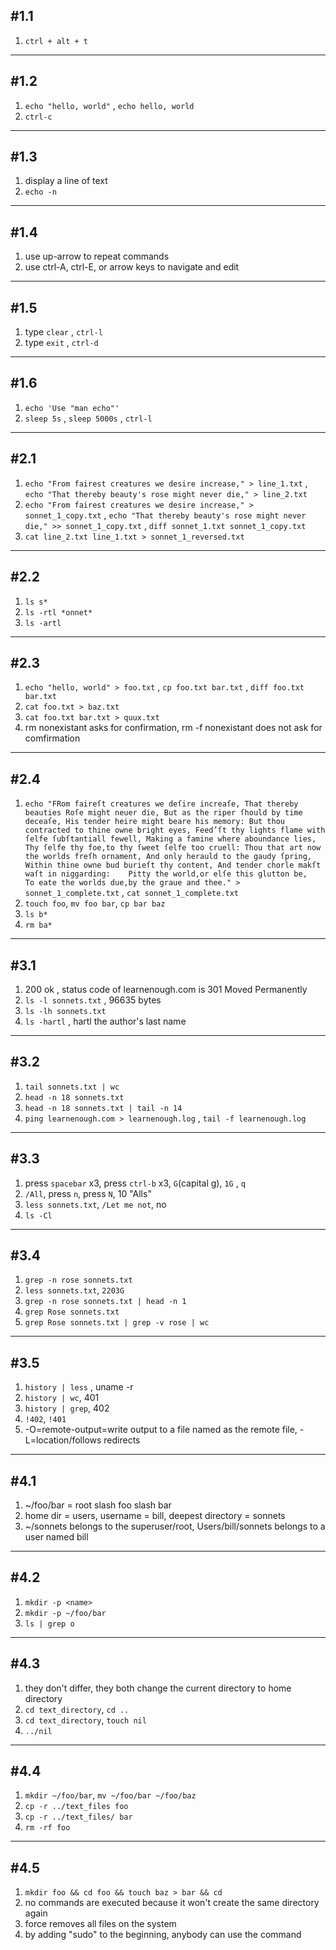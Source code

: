 #1.1
---
1. `ctrl + alt + t`

---
#1.2
---
1. `echo "hello, world"` , `echo hello, world`
2. `ctrl-c`

---
#1.3
---
1. display a line of text
2. `echo -n`

---
#1.4
---
1. use up-arrow to repeat commands
2. use ctrl-A, ctrl-E, or arrow keys to navigate and edit

---
#1.5
---
1. type `clear` , `ctrl-l`
2. type `exit` , `ctrl-d`

---
#1.6
---
1. `echo 'Use "man echo"'`
2. `sleep 5s` , `sleep 5000s` , `ctrl-l`

---
#2.1
---
1. `echo "From fairest creatures we desire increase," > line_1.txt` , `echo "That thereby beauty's rose might never die," > line_2.txt`
2. `echo "From fairest creatures we desire increase," > sonnet_1_copy.txt` , `echo "That thereby beauty's rose might never die," >> sonnet_1_copy.txt` , `diff sonnet_1.txt sonnet_1_copy.txt`
3. `cat line_2.txt line_1.txt > sonnet_1_reversed.txt`

---
#2.2
---
1. `ls s*`
2. `ls -rtl *onnet*`
3. `ls -artl`

---
#2.3
---
1. `echo "hello, world" > foo.txt` , `cp foo.txt bar.txt` , `diff foo.txt bar.txt`
2. `cat foo.txt > baz.txt`
3. `cat foo.txt bar.txt > quux.txt`
4. rm nonexistant asks for confirmation, rm -f nonexistant does not ask for comfirmation

---
#2.4
---
1. `echo "FRom faireſt creatures we deſire increaſe, That thereby beauties Roſe might neuer die, But as the riper ſhould by time deceaſe, His tender heire might beare his memory: But thou contracted to thine owne bright eyes, Feed’ſt thy lights flame with ſelfe ſubſtantiall fewell, Making a famine where aboundance lies, Thy ſelfe thy foe,to thy ſweet ſelfe too cruell: Thou that art now the worlds freſh ornament, And only herauld to the gaudy ſpring, Within thine owne bud burieſt thy content, And tender chorle makſt waſt in niggarding:    Pitty the world,or elſe this glutton be,    To eate the worlds due,by the graue and thee." > sonnet_1_complete.txt` , `cat sonnet_1_complete.txt`
2. `touch foo`, `mv foo bar`, `cp bar baz`
3. `ls b*`
4. `rm ba*`

---
#3.1
---
1. 200 ok , status code of learnenough.com is 301 Moved Permanently
2. `ls -l sonnets.txt` , 96635 bytes
3. `ls -lh sonnets.txt`
4. `ls -hartl` , hartl the author's last name

---
#3.2
---
1. `tail sonnets.txt | wc`
2. `head -n 18 sonnets.txt`
3. `head -n 18 sonnets.txt | tail -n 14`
4. `ping learnenough.com > learnenough.log` , `tail -f learnenough.log`

---
#3.3
---
1. press `spacebar` x3, press `ctrl-b` x3, `G`(capital g), `1G` , `q`
2. `/All`, press `n`, press `N`, 10 "Alls"
3. `less sonnets.txt`, `/Let me not`, no
4. `ls -Cl`

---
#3.4
---
1. `grep -n rose sonnets.txt`
2. `less sonnets.txt`, `2203G`
3. `grep -n rose sonnets.txt | head -n 1`
4. `grep Rose sonnets.txt`
5. `grep Rose sonnets.txt | grep -v rose | wc`

---
#3.5
---
1. `history | less` , uname -r
2. `history | wc`, 401
3. `history | grep`, 402
4. `!402`, `!401`
5. -O=remote-output=write output to a file named as the remote file, -L=location/follows redirects

---
#4.1
---
1. ~/foo/bar = root slash foo slash bar
2. home dir = users, username = bill, deepest directory = sonnets
3. ~/sonnets belongs to the superuser/root, Users/bill/sonnets belongs to a user named bill

---
#4.2
---
1. `mkdir -p <name>`
2. `mkdir -p ~/foo/bar`
3. `ls | grep o`

---
#4.3
---
1. they don't differ, they both change the current directory to home directory
2. `cd text_directory`, `cd ..`
3. `cd text_directory`, `touch nil`
4. `../nil`

---
#4.4
---
1. `mkdir ~/foo/bar`, `mv ~/foo/bar ~/foo/baz`
2. `cp -r ../text_files foo`
3. `cp -r ../text_files/ bar`
4. `rm -rf foo`

---
#4.5
---
1. `mkdir foo && cd foo && touch baz > bar && cd`
2. no commands are executed because it won't create the same directory again
3. force removes all files on the system
4. by adding "sudo" to the beginning, anybody can use the command
